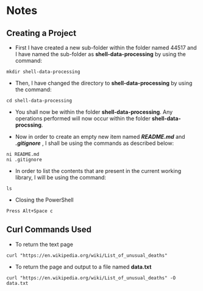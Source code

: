 # Notes

## Creating a Project

- First I have created a new sub-folder within the folder named 44517 and I have named the sub-folder as **shell-data-processing** by using the command:

```
mkdir shell-data-processing
```

- Then, I have changed the directory to **shell-data-processing** by using the command:

```
cd shell-data-processing
```
- You shall now be within the folder **shell-data-processing**. Any operations performed will now occur within the folder **shell-data-procssing**.

- Now in order to create an empty new item named ***README.md*** and ***.gitignore*** , I shall be using the commands as described below:

```
ni README.md
ni .gitignore
```
- In order to list the contents that are present in the current working library, I will be using the command:

```
ls 
```

- Closing the PowerShell
```
Press Alt+Space c
```


## Curl Commands Used

- To return the text page

```
curl "https://en.wikipedia.org/wiki/List_of_unusual_deaths"
```

- To return the page and output to a file named **data.txt**

```
curl "https://en.wikipedia.org/wiki/List_of_unusual_deaths" -O data.txt
```

